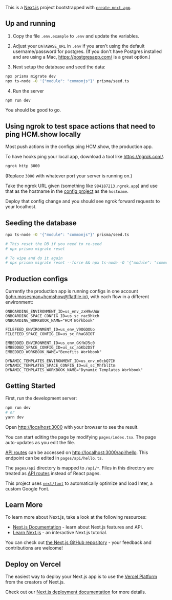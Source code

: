 This is a [Next.js](https://nextjs.org/) project bootstrapped with [`create-next-app`](https://github.com/vercel/next.js/tree/canary/packages/create-next-app).

## Up and running

1. Copy the file `.env.example` to `.env` and update the variables.

2. Adjust your `DATABASE_URL` in `.env` if you aren't using the default username/password for postgres. (If you don't have Postgres installed and are using a Mac, https://postgresapp.com/ is a great option.)

3. Next setup the database and seed the data:

```bash
npx prisma migrate dev
npx ts-node -O '{"module": "commonjs"}' prisma/seed.ts
```

4. Run the server

```bash
npm run dev
```

You should be good to go.

## Using ngrok to test space actions that need to ping HCM.show locally

Most push actions in the configs ping HCM.show, the production app.

To have hooks ping your local app, download a tool like https://ngrok.com/.

```bash
ngrok http 3000
```

(Replace `3000` with whatever port your server is running on.)

Take the ngrok URL given (something like `984187213.ngrok.app`) and use that as the hostname in the [config project](https://github.com/FlatFilers/hcm-show-config) as the `hostname`.

Deploy that config change and you should see ngrok forward requests to your localhost.

## Seeding the database

```bash
npx ts-node -O '{"module": "commonjs"}' prisma/seed.ts

# This reset the DB if you need to re-seed
# npx prisma migrate reset

# To wipe and do it again
# npx prisma migrate reset --force && npx ts-node -O '{"module": "commonjs"}' prisma/seed.ts
```

## Production configs

Currently the production app is running configs in one account (john.mosesman+hcmshow@flatfile.io), with each flow in a different environment:

```
ONBOARDING_ENVIRONMENT_ID=us_env_zxH9wUWW
ONBOARDING_SPACE_CONFIG_ID=us_sc_rac9hkch
ONBOARDING_WORKBOOK_NAME="HCM Workbook"

FILEFEED_ENVIRONMENT_ID=us_env_V9OGQOUo
FILEFEED_SPACE_CONFIG_ID=us_sc_RhaG8IOT

EMBEDDED_ENVIRONMENT_ID=us_env_GKfWJ5c0
EMBEDDED_SPACE_CONFIG_ID=us_sc_aGKb2DST
EMBEDDED_WORKBOOK_NAME="Benefits Workbook"

DYNAMIC_TEMPLATES_ENVIRONMENT_ID=us_env_n0cbQ7IH
DYNAMIC_TEMPLATES_SPACE_CONFIG_ID=us_sc_MhfblItm
DYNAMIC_TEMPLATES_WORKBOOK_NAME="Dynamic Templates Workbook"
```

## Getting Started

First, run the development server:

```bash
npm run dev
# or
yarn dev
```

Open [http://localhost:3000](http://localhost:3000) with your browser to see the result.

You can start editing the page by modifying `pages/index.tsx`. The page auto-updates as you edit the file.

[API routes](https://nextjs.org/docs/api-routes/introduction) can be accessed on [http://localhost:3000/api/hello](http://localhost:3000/api/hello). This endpoint can be edited in `pages/api/hello.ts`.

The `pages/api` directory is mapped to `/api/*`. Files in this directory are treated as [API routes](https://nextjs.org/docs/api-routes/introduction) instead of React pages.

This project uses [`next/font`](https://nextjs.org/docs/basic-features/font-optimization) to automatically optimize and load Inter, a custom Google Font.

## Learn More

To learn more about Next.js, take a look at the following resources:

- [Next.js Documentation](https://nextjs.org/docs) - learn about Next.js features and API.
- [Learn Next.js](https://nextjs.org/learn) - an interactive Next.js tutorial.

You can check out [the Next.js GitHub repository](https://github.com/vercel/next.js/) - your feedback and contributions are welcome!

## Deploy on Vercel

The easiest way to deploy your Next.js app is to use the [Vercel Platform](https://vercel.com/new?utm_medium=default-template&filter=next.js&utm_source=create-next-app&utm_campaign=create-next-app-readme) from the creators of Next.js.

Check out our [Next.js deployment documentation](https://nextjs.org/docs/deployment) for more details.
